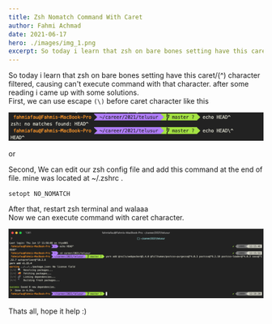 ```yaml
---
title: Zsh Nomatch Command With Caret
author: Fahmi Achmad
date: 2021-06-17
hero: ./images/img_1.png
excerpt: So today i learn that zsh on bare bones setting have this caret/(^) character filtered, causing can't execute command with that character. after some reading i came up with some solutions.
---
```


So today i learn that zsh on bare bones setting have this caret/(^) character filtered, causing can't execute command with that character. after some reading i came up with some solutions.  
First, we can use escape `(\)` before caret character like this

<div className="Image__Small">
  <img
    src="./images/img_2.png"
    title="Solution 1"
    alt="Solution 1"
  />
</div>

or

Second, We can edit our zsh config file and add this command at the end of file. mine was located at ~/.zshrc .

```
setopt NO_NOMATCH
```

After that, restart zsh terminal and walaaa  
Now we can execute command with caret character.

<div className="Image__Small">
  <img
    src="./images/img_3.png"
    title="Solution 2"
    alt="Solution 2"
  />
</div>

Thats all, hope it help :)
